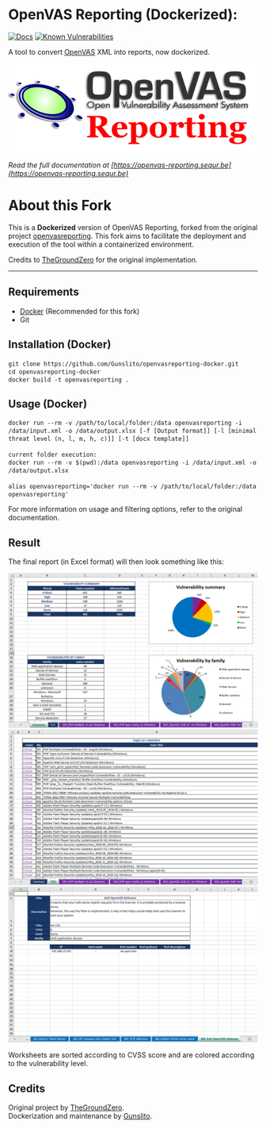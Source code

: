 # OpenVAS Reporting (Dockerized):  


[![Docs](https://readthedocs.org/projects/openvas-reporting/badge/?version=latest&style=flat)](https://openvas-reporting.sequr.be)
[![Known Vulnerabilities](https://snyk.io/test/github/Gunslito/openvasreporting-docker/badge.svg?targetFile=requirements.txt)](https://snyk.io/test/github/Gunslito/openvasreporting-docker?targetFile=requirements.txt)

A tool to convert [OpenVAS](http://www.openvas.org/) XML into reports, now dockerized.

![Report example screenshot](src/docs/_static/img/OpenVASreporting.png?raw=true)

*Read the full documentation at [https://openvas-reporting.sequr.be](https://openvas-reporting.sequr.be)*

# About this Fork

This is a **Dockerized** version of OpenVAS Reporting, forked from the original project [openvasreporting](https://github.com/TheGroundZero/openvasreporting). This fork aims to facilitate the deployment and execution of the tool within a containerized environment.

Credits to [TheGroundZero](https://github.com/TheGroundZero) for the original implementation.

---

## Requirements

 - [Docker](https://www.docker.com/) (Recommended for this fork)
 - Git

## Installation (Docker)

    git clone https://github.com/Gunslito/openvasreporting-docker.git
    cd openvasreporting-docker
    docker build -t openvasreporting .

## Usage (Docker)

    docker run --rm -v /path/to/local/folder:/data openvasreporting -i /data/input.xml -o /data/output.xlsx [-f [Output format]] [-l [minimal threat level (n, l, m, h, c)]] [-t [docx template]]

    current folder execution:
    docker run --rm -v $(pwd):/data openvasreporting -i /data/input.xml -o /data/output.xlsx

    alias openvasreporting='docker run --rm -v /path/to/local/folder:/data openvasreporting'

For more information on usage and filtering options, refer to the original documentation.

## Result

The final report (in Excel format) will then look something like this:

![Report example screenshot - Summary](src/docs/_static/img/screenshot-report.png?raw=true)
![Report example screenshot - ToC](src/docs/_static/img/screenshot-report1.png?raw=true)
![Report example screenshot - Vuln desc](src/docs/_static/img/screenshot-report2.png?raw=true)

Worksheets are sorted according to CVSS score and are colored according to the vulnerability level.

## Credits

Original project by [TheGroundZero](https://github.com/TheGroundZero/openvasreporting).  
Dockerization and maintenance by [Gunslito](https://github.com/Gunslito).